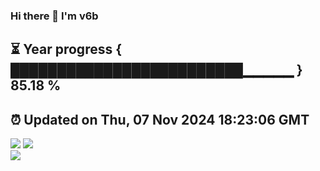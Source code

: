 ### Hi there 👋  I'm v6b  
⏳ Year progress { █████████████████████████▁▁▁▁▁ } 85.18 %
---
⏰ Updated on Thu, 07 Nov 2024 18:23:06 GMT
---
![](https://github-readme-stats.vercel.app/api?username=v6b&bg_color=30,e96443,904e95&title_color=fff&text_color=fff&layout=compact)
![](https://github-readme-stats.vercel.app/api/top-langs/?username=v6b&layout=compact&bg_color=30,e96443,904e95&title_color=fff&text_color=fff)  
![](https://gcore.jsdelivr.net/gh/v6b/v6b@main/assets/github-contribution-grid-snake.svg)

